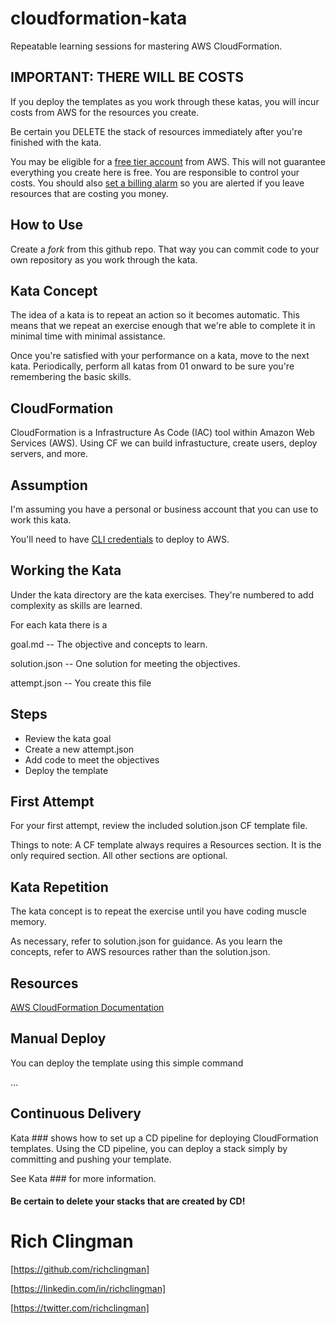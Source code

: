 # cloudformation-kata
Repeatable learning sessions for mastering AWS CloudFormation.

## IMPORTANT: THERE WILL BE COSTS
If you deploy the templates as you work through these katas,
you will incur costs from AWS for the resources you create.

Be certain you DELETE the stack of resources immediately
after you're finished with the kata.

You may be eligible for a 
[free tier account](https://aws.amazon.com/free/)
from AWS.
This will not guarantee everything you create here is free.
You are responsible to control your costs.
You should also 
[set a billing alarm](https://docs.aws.amazon.com/AmazonCloudWatch/latest/monitoring/monitor_estimated_charges_with_cloudwatch.html)
so you are alerted if you leave resources that are
costing you money.

## How to Use
Create a *fork* from this github repo.
That way you can commit code to your own repository
as you work through the kata.

## Kata Concept
The idea of a kata is to repeat an action so it becomes automatic. 
This means that we repeat an exercise enough that we're able to complete it 
in minimal time with minimal assistance.

Once you're satisfied with your performance on a kata,
move to the next kata. 
Periodically, perform all katas from 01 onward
to be sure you're remembering the basic skills.

## CloudFormation
CloudFormation is a Infrastructure As Code (IAC) tool within Amazon Web Services (AWS).
Using CF we can build infrastucture, create users, deploy servers, and more.

## Assumption
I'm assuming you have a personal or business account
that you can use to work this kata.


You'll need to have 
[CLI credentials](https://docs.aws.amazon.com/cli/latest/userguide/cli-chap-getting-started.html)
to deploy to AWS.

## Working the Kata
Under the kata directory are the kata exercises.
They're numbered to add complexity as skills are learned.

For each kata there is a 

goal.md -- The objective and concepts to learn.

solution.json -- One solution for meeting the objectives.

attempt.json -- You create this file

## Steps
* Review the kata goal
* Create a new attempt.json
* Add code to meet the objectives
* Deploy the template


## First Attempt
For your first attempt, review the included solution.json CF template file.

Things to note: A CF template always requires a Resources section.
It is the only required section. 
All other sections are optional.

## Kata Repetition
The kata concept is to repeat the exercise until you have coding muscle memory.

As necessary, refer to solution.json for guidance. 
As you learn the concepts, refer to AWS resources rather than the solution.json.

## Resources
[AWS CloudFormation Documentation](https://docs.aws.amazon.com/AWSCloudFormation/latest/UserGuide/Welcome.html)


## Manual Deploy 
You can deploy the template using this simple command

...

## Continuous Delivery
Kata ### shows how to set up a CD pipeline
for deploying CloudFormation templates.
Using the CD pipeline, you can deploy a stack simply
by committing and pushing your template.

See Kata ### for more information.

#### Be certain to delete your stacks that are created by CD!

# Rich Clingman
[https://github.com/richclingman]

[https://linkedin.com/in/richclingman]

[https://twitter.com/richclingman]
